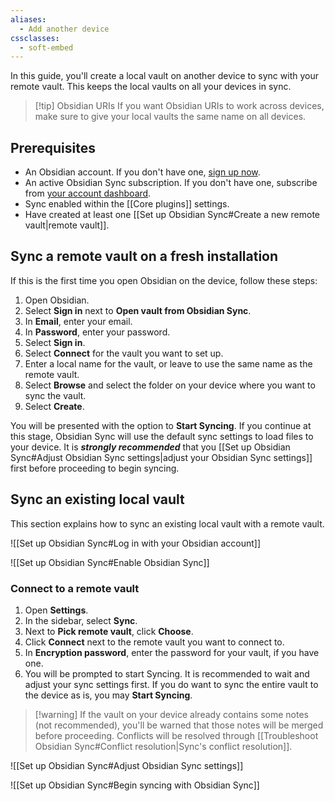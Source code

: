 ```yaml
---
aliases:
  - Add another device
cssclasses:
  - soft-embed
---
```


In this guide, you'll create a local vault on another device to sync with your remote vault. This keeps the local vaults on all your devices in sync.

> [!tip] Obsidian URIs
> If you want Obsidian URIs to work across devices, make sure to give your local vaults the same name on all devices.

## Prerequisites

- An Obsidian account. If you don't have one, [sign up now](https://obsidian.md/account#mode=signup).
- An active Obsidian Sync subscription. If you don't have one, subscribe from [your account dashboard](https://obsidian.md/account).
- Sync enabled within the [[Core plugins]] settings. 
- Have created at least one [[Set up Obsidian Sync#Create a new remote vault|remote vault]].

## Sync a remote vault on a fresh installation

If this is the first time you open Obsidian on the device, follow these steps:

1. Open Obsidian.
2. Select **Sign in** next to **Open vault from Obsidian Sync**.
3. In **Email**, enter your email.
4. In **Password**, enter your password.
5. Select **Sign in**.
6. Select **Connect** for the vault you want to set up.
7. Enter a local name for the vault, or leave to use the same name as the remote vault.
8. Select **Browse** and select the folder on your device where you want to sync the vault.
9. Select **Create**.

You will be presented with the option to **Start Syncing**. If you continue at this stage, Obsidian Sync will use the default sync settings to load files to your device. It is ***strongly recommended*** that you [[Set up Obsidian Sync#Adjust Obsidian Sync settings|adjust your Obsidian Sync settings]] first before proceeding to begin syncing.

## Sync an existing local vault

This section explains how to sync an existing local vault with a remote vault.

![[Set up Obsidian Sync#Log in with your Obsidian account]]

![[Set up Obsidian Sync#Enable Obsidian Sync]]

### Connect to a remote vault

1. Open **Settings**.
2. In the sidebar, select **Sync**.
3. Next to **Pick remote vault**, click **Choose**.
4. Click **Connect** next to the remote vault you want to connect to.
5. In **Encryption password**, enter the password for your vault, if you have one.
6. You will be prompted to start Syncing. It is recommended to wait and adjust your sync settings first. If you do want to sync the entire vault to the device as is, you may **Start Syncing**. 

> [!warning] If the vault on your device already contains some notes (not recommended), you'll be warned that those notes will be merged before proceeding. Conflicts will be resolved through [[Troubleshoot Obsidian Sync#Conflict resolution|Sync's conflict resolution]].

![[Set up Obsidian Sync#Adjust Obsidian Sync settings]]

![[Set up Obsidian Sync#Begin syncing with Obsidian Sync]]

